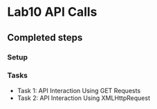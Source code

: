 # Lab10 API Calls

## Completed steps

### Setup

### Tasks

- Task 1: API Interaction Using GET Requests
- Task 2: API Interaction Using XMLHttpRequest
